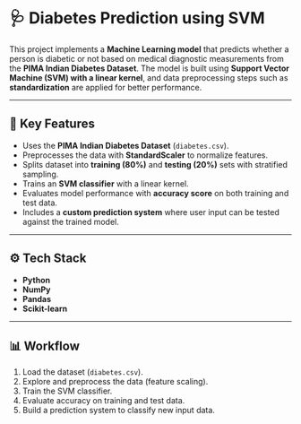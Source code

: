 # 🩺 Diabetes Prediction using SVM  

This project implements a **Machine Learning model** that predicts whether a person is diabetic or not based on medical diagnostic measurements from the **PIMA Indian Diabetes Dataset**. The model is built using **Support Vector Machine (SVM) with a linear kernel**, and data preprocessing steps such as **standardization** are applied for better performance.  

---

## 🔑 Key Features  
- Uses the **PIMA Indian Diabetes Dataset** (`diabetes.csv`).  
- Preprocesses the data with **StandardScaler** to normalize features.  
- Splits dataset into **training (80%)** and **testing (20%)** sets with stratified sampling.  
- Trains an **SVM classifier** with a linear kernel.  
- Evaluates model performance with **accuracy score** on both training and test data.  
- Includes a **custom prediction system** where user input can be tested against the trained model.  

---

## ⚙️ Tech Stack  
- **Python**  
- **NumPy**  
- **Pandas**  
- **Scikit-learn**  

---

## 📊 Workflow  
1. Load the dataset (`diabetes.csv`).  
2. Explore and preprocess the data (feature scaling).  
3. Train the SVM classifier.  
4. Evaluate accuracy on training and test data.  
5. Build a prediction system to classify new input data.  
